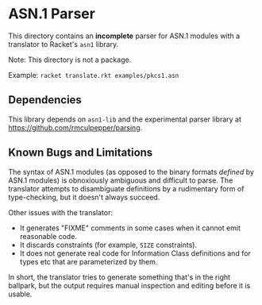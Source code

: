 # ASN.1 Parser

This directory contains an **incomplete** parser for ASN.1 modules with a
translator to Racket's `asn1` library.

Note: This directory is not a package.

Example: `racket translate.rkt examples/pkcs1.asn`

## Dependencies

This library depends on `asn1-lib` and the experimental parser library at
https://github.com/rmculpepper/parsing.

## Known Bugs and Limitations

The syntax of ASN.1 modules (as opposed to the binary formats *defined* by ASN.1
modules) is obnoxiously ambiguous and difficult to parse. The translator
attempts to disambiguate definitions by a rudimentary form of type-checking, but
it doesn't always succeed.

Other issues with the translator:
- It generates "FIXME" comments in some cases when it cannot emit reasonable code.
- It discards constraints (for example, `SIZE` constraints).
- It does not generate real code for Information Class definitions and for types
  etc that are parameterized by them.

In short, the translator tries to generate something that's in the right
ballpark, but the output requires manual inspection and editing before it is
usable.
